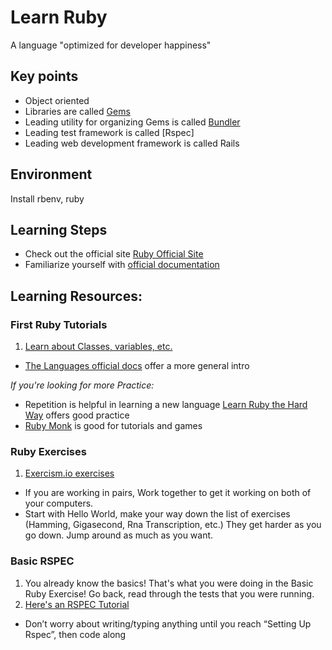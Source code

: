 # Learn Ruby
A language "optimized for developer happiness"

## Key points
- Object oriented
- Libraries are called [Gems](https://rubygems.org/)
- Leading utility for organizing Gems is called [Bundler](http://bundler.io/)
- Leading test framework is called [Rspec]
- Leading web development framework is called Rails

## Environment
Install rbenv, ruby

## Learning Steps
- Check out the official site [Ruby Official Site](https://www.ruby-lang.org/en/)
- Familiarize yourself with [official documentation](http://ruby-doc.org/)

## Learning Resources:
### First Ruby Tutorials
1. [Learn about Classes, variables, etc.](http://ruby-doc.com/docs/ProgrammingRuby/)
* [The Languages official docs](https://www.ruby-lang.org/en/documentation/quickstart/) offer a more general intro

*If you're looking for more Practice:*
* Repetition is helpful in learning a new language [Learn Ruby the Hard Way](https://learnrubythehardway.org/book/) offers good practice
* [Ruby Monk](https://rubymonk.com/) is good for tutorials and games

### Ruby Exercises

1. [Exercism.io exercises](http://exercism.io/languages/ruby/exercises)
  * If you are working in pairs, Work together to get it working on both of your computers.
  * Start with Hello World, make your way down the list of exercises (Hamming, Gigasecond, Rna Transcription, etc.) They get harder as you go down. Jump around as much as you want.

### Basic RSPEC
1. You already know the basics! That's what you were doing in the Basic Ruby Exercise! Go back, read through the tests that you were running.
2. [Here's an RSPEC Tutorial](https://semaphoreci.com/community/tutorials/getting-started-with-rspec)
  * Don’t worry about writing/typing anything until you reach “Setting Up Rspec”, then code along

